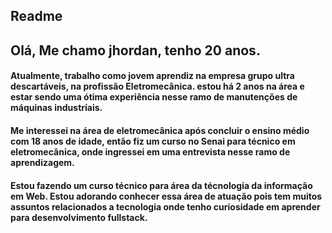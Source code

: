 ## Readme
## Olá, Me chamo jhordan, tenho 20 anos.
#### Atualmente, trabalho como jovem aprendiz na empresa grupo ultra descartáveis, na profissão Eletromecânica. estou há 2 anos na área e estar sendo uma ótima experiência nesse ramo de manutenções de máquinas industríais.
#### Me interessei na área de eletromecânica após concluir o ensino médio com 18 anos de idade, então fiz um curso no Senai para técnico em eletromecânica, onde ingressei em uma entrevista nesse ramo de aprendizagem.
#### Estou fazendo um curso técnico para área da técnologia da informação em Web. Estou adorando conhecer essa área de atuação pois tem muitos assuntos relacionados a tecnologia onde tenho curiosidade em aprender para desenvolvimento fullstack.

